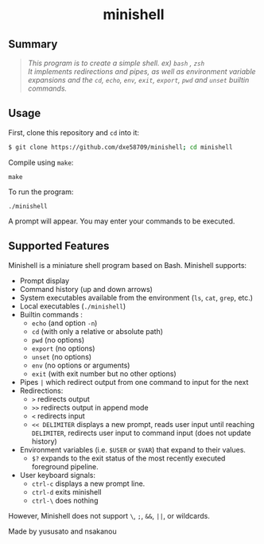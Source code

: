 <h1 align="center">
	minishell
</h1>

## Summary
> <i>This program is to create a simple shell. ex) ``bash`` , ``zsh``<br>
It implements redirections and pipes, as well as environment variable expansions and the `cd`, `echo`, `env`, `exit`, `export`, `pwd` and `unset` builtin commands.</i>

## Usage

First, clone this repository and `cd` into it:

```zsh
$ git clone https://github.com/dxe58709/minishell; cd minishell
```
Compile using `make`:
```
make
```

To run the program:

```shell
./minishell
```
A prompt will appear. You may enter your commands to be executed.

## Supported Features

Minishell is a miniature shell program based on Bash. Minishell supports:
* Prompt display
* Command history (up and down arrows)
* System executables available from the environment (`ls`, `cat`, `grep`, etc.)
* Local executables (`./minishell`)
* Builtin commands :
  * `echo` (and option `-n`)
  * `cd` (with only a relative or absolute path)
  * `pwd` (no options)
  * `export` (no options)
  * `unset` (no options)
  * `env` (no options or arguments)
  * `exit` (with exit number but no other options) 
* Pipes `|` which redirect output from one command to input for the next
* Redirections:
  * `>` redirects output
  * `>>` redirects output in append mode
  * `<` redirects input
  * `<< DELIMITER` displays a new prompt, reads user input until reaching `DELIMITER`, redirects user input to command input (does not update history)
* Environment variables (i.e. `$USER` or `$VAR`) that expand to their values.
  * `$?` expands to the exit status of the most recently executed foreground pipeline.
* User keyboard signals:
  * `ctrl-c` displays a new prompt line.
  * `ctrl-d` exits minishell
  * `ctrl-\` does nothing

However, Minishell does not support `\`, `;`, `&&`, `||`, or wildcards.<br>

Made by yususato and nsakanou
